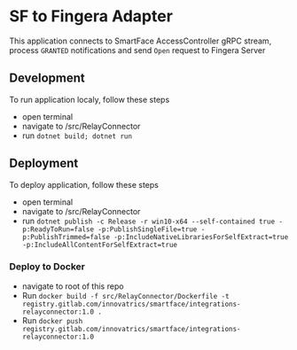 # SF to Fingera Adapter
This application connects to SmartFace AccessController gRPC stream, process `GRANTED` notifications and send `Open` request to Fingera Server

## Development
To run application localy, follow these steps
 - open terminal
 - navigate to /src/RelayConnector
 - run `dotnet build; dotnet run`

 ## Deployment
 To deploy application, follow these steps
 - open terminal
 - navigate to /src/RelayConnector
 - run `dotnet publish -c Release -r win10-x64 --self-contained true -p:ReadyToRun=false -p:PublishSingleFile=true -p:PublishTrimmed=false -p:IncludeNativeLibrariesForSelfExtract=true -p:IncludeAllContentForSelfExtract=true`

### Deploy to Docker
- navigate to root of this repo
- Run `docker build -f src/RelayConnector/Dockerfile -t registry.gitlab.com/innovatrics/smartface/integrations-relayconnector:1.0 .`
- Run `docker push registry.gitlab.com/innovatrics/smartface/integrations-relayconnector:1.0`